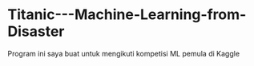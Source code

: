 # Titanic---Machine-Learning-from-Disaster

Program ini saya buat untuk mengikuti kompetisi ML pemula di Kaggle
